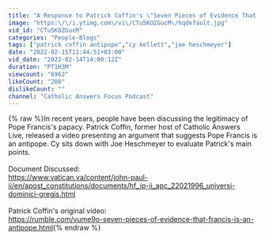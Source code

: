 ```yaml
---
title: "A Response to Patrick Coffin's \"Seven Pieces of Evidence That Francis Is an Antipope\""
image: "https:\/\/i.ytimg.com\/vi\/CTu5KOZGucM\/hqdefault.jpg"
vid_id: "CTu5KOZGucM"
categories: "People-Blogs"
tags: ["patrick coffin antipope","cy kellett","joe heschmeyer"]
date: "2022-02-15T11:44:51+03:00"
vid_date: "2022-02-14T14:00:12Z"
duration: "PT1H3M"
viewcount: "6962"
likeCount: "208"
dislikeCount: ""
channel: "Catholic Answers Focus Podcast"
---
```

{% raw %}In recent years, people have been discussing the legitimacy of Pope Francis's papacy. Patrick Coffin, former host of Catholic Answers Live, released a video presenting an argument that suggests Pope Francis is an antipope. Cy sits down with Joe Heschmeyer to evaluate Patrick's main points.<br /><br />Document Discussed:<br /><a rel="nofollow" target="blank" href="https://www.vatican.va/content/john-paul-ii/en/apost_constitutions/documents/hf_jp-ii_apc_22021996_universi-dominici-gregis.html">https://www.vatican.va/content/john-paul-ii/en/apost_constitutions/documents/hf_jp-ii_apc_22021996_universi-dominici-gregis.html</a><br /><br />Patrick Coffin's original video:<br /><a rel="nofollow" target="blank" href="https://rumble.com/vume9o-seven-pieces-of-evidence-that-francis-is-an-antipope.html">https://rumble.com/vume9o-seven-pieces-of-evidence-that-francis-is-an-antipope.html</a>{% endraw %}
